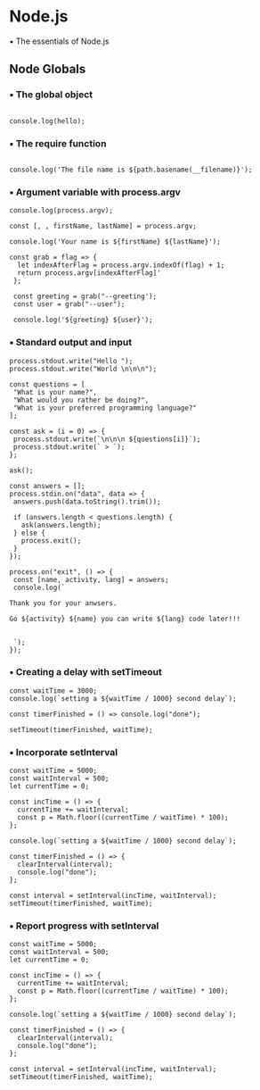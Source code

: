 # Node.js  
▪️ The essentials of Node.js

## Node Globals

### ▪️ The global object
```let hello = "Hello World From NODE JS";

console.log(hello);
```

### ▪️ The require function
```const path = require("path");

console.log('The file name is ${path.basename(__filename)}');
```

### ▪️ Argument variable with process.argv
```console.log(process.argv);```
```
const [, , firstName, lastName] = process.argv;

console.log('Your name is ${firstName} ${lastName}');
```
```
const grab = flag => {
  let indexAfterFlag = process.argv.indexOf(flag) + 1;
  return process.argv[indexAfterFlag]'
 };
 
 const greeting = grab("--greeting');
 const user = grab("--user");
 
 console.log('${greeting} ${user}');
 ```
 ### ▪️ Standard output and input
 ```
 process.stdout.write("Hello ");
 process.stdout.write("World \n\n\n");
 ```
 ```
const questions = [
  "What is your name?",
  "What would you rather be doing?",
  "What is your preferred programming language?"
];

const ask = (i = 0) => {
  process.stdout.write(`\n\n\n ${questions[i]}`);
  process.stdout.write(` > `);
};

ask();

const answers = [];
process.stdin.on("data", data => {
  answers.push(data.toString().trim());

  if (answers.length < questions.length) {
    ask(answers.length);
  } else {
    process.exit();
  }
});

process.on("exit", () => {
  const [name, activity, lang] = answers;
  console.log(`
  
Thank you for your anwsers.

Go ${activity} ${name} you can write ${lang} code later!!!

  
  `);
});

   ```
   
### ▪️ Creating a delay with setTimeout
```
const waitTime = 3000;
console.log(`setting a ${waitTime / 1000} second delay`);

const timerFinished = () => console.log("done");

setTimeout(timerFinished, waitTime);
```

### ▪️ Incorporate setInterval
```
const waitTime = 5000;
const waitInterval = 500;
let currentTime = 0;

const incTime = () => {
  currentTime += waitInterval;
  const p = Math.floor((currentTime / waitTime) * 100);
};

console.log(`setting a ${waitTime / 1000} second delay`);

const timerFinished = () => {
  clearInterval(interval);
  console.log("done");
};

const interval = setInterval(incTime, waitInterval);
setTimeout(timerFinished, waitTime);
```

### ▪️ Report progress with setInterval
```
const waitTime = 5000;
const waitInterval = 500;
let currentTime = 0;

const incTime = () => {
  currentTime += waitInterval;
  const p = Math.floor((currentTime / waitTime) * 100);
};

console.log(`setting a ${waitTime / 1000} second delay`);

const timerFinished = () => {
  clearInterval(interval);
  console.log("done");
};

const interval = setInterval(incTime, waitInterval);
setTimeout(timerFinished, waitTime);
```
   
